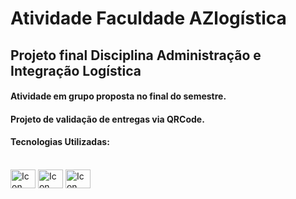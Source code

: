 # Atividade Faculdade AZlogística

## Projeto final Disciplina Administração e Integração Logística

#### Atividade em grupo proposta no final do semestre.
#### Projeto de validação de entregas via QRCode.

#### Tecnologias Utilizadas:

<div style="display: inline_block"><br> 

  <img align="center" alt="Icon C# C#" height="30" width="40" src="https://cdn.jsdelivr.net/gh/devicons/devicon/icons/csharp/csharp-original.svg" />  
  <img align="center" alt="Icon .net" height="30" width="40" src="https://cdn.jsdelivr.net/gh/devicons/devicon/icons/dotnetcore/dotnetcore-original.svg" />  
  <img align="center" alt="Icon C# C#" height="30" width="40 src="https://cdn.jsdelivr.net/gh/devicons/devicon/icons/bootstrap/bootstrap-original.svg" />
          
 
</div>
